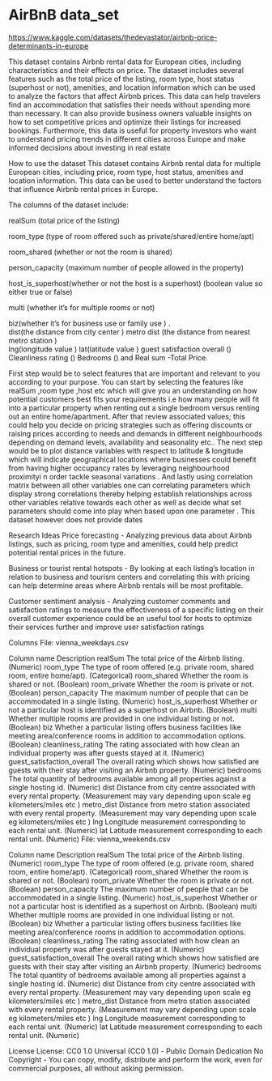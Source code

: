 # AirBnB data_set
https://www.kaggle.com/datasets/thedevastator/airbnb-price-determinants-in-europe

This dataset contains Airbnb rental data for European cities, including characteristics and their effects on price. The dataset includes several features such as the total price of the listing, room type, host status (superhost or not), amenities, and location information which can be used to analyze the factors that affect Airbnb prices. This data can help travelers find an accommodation that satisfies their needs without spending more than necessary. It can also provide business owners valuable insights on how to set competitive prices and optimize their listings for increased bookings. Furthermore, this data is useful for property investors who want to understand pricing trends in different cities across Europe and make informed decisions about investing in real estate

How to use the dataset
This dataset contains Airbnb rental data for multiple European cities, including price, room type, host status, amenities and location information. This data can be used to better understand the factors that influence Airbnb rental prices in Europe.

The columns of the dataset include:

realSum (total price of the listing)

room_type (type of room offered such as private/shared/entire home/apt)

room_shared (whether or not the room is shared)

person_capacity (maximum number of people allowed in the property)

host_is_superhost(whether or not the host is a superhost) (boolean value so either true or false)

multi (whether it’s for multiple rooms or not)

biz(whether it’s for business use or family use )                                 .                                                               
dist(the distance from city center )
metro dist (the distance from nearest metro station )                            
lng(longitude value ) 
lat(latitude value ) 
guest satisfaction overall () 
Cleanliness rating () 
Bedrooms () 
and Real sum -Total Price.

First step would be to select features that are important and relevant to you according to your purpose. You can start by selecting the features like realSum ,room type ,host etc which will give you an understanding on how potential customers best fits your requirements i.e how many people will fit into a particular property when renting out a single bedroom versus renting out an entire home/apartment. After that review associated values; this could help you decide on pricing strategies such as offering discounts or raising prices according to needs and demands in different neighbourhoods depending on demand levels, availability and seasonality etc.. The next step would be to plot distance variables with respect to latitude & longitude which will indicate geographical locations where businesses could benefit from having higher occupancy rates by leveraging neighbourhood proximityi n order tackle seasonal variations . And lastly using correlation matrix between all other variables one can correlating parameters which display strong correlations thereby helping establish relationships across other variables relative towards each other as well as decide what set parameters should come into play when based upon one parameter . This dataset however does not provide dates

Research Ideas
Price forecasting - Analyzing previous data about Airbnb listings, such as pricing, room type and amenities, could help predict potential rental prices in the future.

Business or tourist rental hotspots - By looking at each listing’s location in relation to business and tourism centers and correlating this with pricing can help determine areas where Airbnb rentals will be most profitable.

Customer sentiment analysis - Analyzing customer comments and satisfaction ratings to measure the effectiveness of a specific listing on their overall customer experience could be an useful tool for hosts to optimize their services further and improve user satisfaction ratings

Columns
File: vienna_weekdays.csv

Column name	Description
realSum	The total price of the Airbnb listing. (Numeric)
room_type	The type of room offered (e.g. private room, shared room, entire home/apt). (Categorical)
room_shared	Whether the room is shared or not. (Boolean)
room_private	Whether the room is private or not. (Boolean)
person_capacity	The maximum number of people that can be accommodated in a single listing. (Numeric)
host_is_superhost	Whether or not a particular host is identified as a superhost on Airbnb. (Boolean)
multi	Whether multiple rooms are provided in one individual listing or not. (Boolean)
biz	Whether a particular listing offers business facilities like meeting area/conference rooms in addition to accommodation options. (Boolean)
cleanliness_rating	The rating associated with how clean an individual property was after guests stayed at it. (Numeric)
guest_satisfaction_overall	The overall rating which shows how satisfied are guests with their stay after visiting an Airbnb property. (Numeric)
bedrooms	The total quantity of bedrooms available among all properties against a single hosting id. (Numeric)
dist	Distance from city centre associated with every rental property. (Measurement may vary depending upon scale eg kilometers/miles etc )
metro_dist	Distance from metro station associated with every rental property. (Measurement may vary depending upon scale eg kilometers/miles etc )
lng	Longitude measurement corresponding to each rental unit. (Numeric)
lat	Latitude measurement corresponding to each rental unit. (Numeric)
File: vienna_weekends.csv

Column name	Description
realSum	The total price of the Airbnb listing. (Numeric)
room_type	The type of room offered (e.g. private room, shared room, entire home/apt). (Categorical)
room_shared	Whether the room is shared or not. (Boolean)
room_private	Whether the room is private or not. (Boolean)
person_capacity	The maximum number of people that can be accommodated in a single listing. (Numeric)
host_is_superhost	Whether or not a particular host is identified as a superhost on Airbnb. (Boolean)
multi	Whether multiple rooms are provided in one individual listing or not. (Boolean)
biz	Whether a particular listing offers business facilities like meeting area/conference rooms in addition to accommodation options. (Boolean)
cleanliness_rating	The rating associated with how clean an individual property was after guests stayed at it. (Numeric)
guest_satisfaction_overall	The overall rating which shows how satisfied are guests with their stay after visiting an Airbnb property. (Numeric)
bedrooms	The total quantity of bedrooms available among all properties against a single hosting id. (Numeric)
dist	Distance from city centre associated with every rental property. (Measurement may vary depending upon scale eg kilometers/miles etc )
metro_dist	Distance from metro station associated with every rental property. (Measurement may vary depending upon scale eg kilometers/miles etc )
lng	Longitude measurement corresponding to each rental unit. (Numeric)
lat	Latitude measurement corresponding to each rental unit. (Numeric)

License
License: CC0 1.0 Universal (CC0 1.0) - Public Domain Dedication
No Copyright - You can copy, modify, distribute and perform the work, even for commercial purposes, all without asking permission. 

